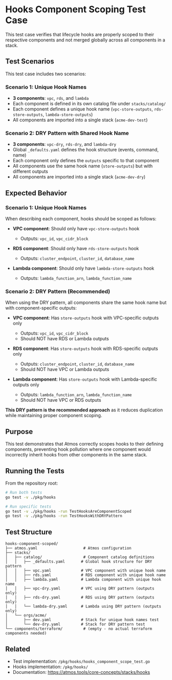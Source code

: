 # Hooks Component Scoping Test Case

This test case verifies that lifecycle hooks are properly scoped to their respective components and not merged globally across all components in a stack.

## Test Scenarios

This test case includes two scenarios:

### Scenario 1: Unique Hook Names
- **3 components**: `vpc`, `rds`, and `lambda`
- Each component is defined in its own catalog file under `stacks/catalog/`
- Each component defines a unique hook name (`vpc-store-outputs`, `rds-store-outputs`, `lambda-store-outputs`)
- All components are imported into a single stack (`acme-dev-test`)

### Scenario 2: DRY Pattern with Shared Hook Name
- **3 components**: `vpc-dry`, `rds-dry`, and `lambda-dry`
- Global `_defaults.yaml` defines the hook structure (events, command, name)
- Each component only defines the `outputs` specific to that component
- All components use the same hook name (`store-outputs`) but with different outputs
- All components are imported into a single stack (`acme-dev-dry`)

## Expected Behavior

### Scenario 1: Unique Hook Names
When describing each component, hooks should be scoped as follows:

- **VPC component**: Should only have `vpc-store-outputs` hook
  - Outputs: `vpc_id`, `vpc_cidr_block`

- **RDS component**: Should only have `rds-store-outputs` hook
  - Outputs: `cluster_endpoint`, `cluster_id`, `database_name`

- **Lambda component**: Should only have `lambda-store-outputs` hook
  - Outputs: `lambda_function_arn`, `lambda_function_name`

### Scenario 2: DRY Pattern (Recommended)
When using the DRY pattern, all components share the same hook name but with component-specific outputs:

- **VPC component**: Has `store-outputs` hook with VPC-specific outputs only
  - Outputs: `vpc_id`, `vpc_cidr_block`
  - Should NOT have RDS or Lambda outputs

- **RDS component**: Has `store-outputs` hook with RDS-specific outputs only
  - Outputs: `cluster_endpoint`, `cluster_id`, `database_name`
  - Should NOT have VPC or Lambda outputs

- **Lambda component**: Has `store-outputs` hook with Lambda-specific outputs only
  - Outputs: `lambda_function_arn`, `lambda_function_name`
  - Should NOT have VPC or RDS outputs

**This DRY pattern is the recommended approach** as it reduces duplication while maintaining proper component scoping.

## Purpose

This test demonstrates that Atmos correctly scopes hooks to their defining components, preventing hook pollution where one component would incorrectly inherit hooks from other components in the same stack.

## Running the Tests

From the repository root:

```bash
# Run both tests
go test -v ./pkg/hooks

# Run specific tests
go test -v ./pkg/hooks -run TestHooksAreComponentScoped
go test -v ./pkg/hooks -run TestHooksWithDRYPattern
```

## Test Structure

```
hooks-component-scoped/
├── atmos.yaml                    # Atmos configuration
├── stacks/
│   ├── catalog/                  # Component catalog definitions
│   │   ├── _defaults.yaml       # Global hook structure for DRY pattern
│   │   ├── vpc.yaml             # VPC component with unique hook name
│   │   ├── rds.yaml             # RDS component with unique hook name
│   │   ├── lambda.yaml          # Lambda component with unique hook name
│   │   ├── vpc-dry.yaml         # VPC using DRY pattern (outputs only)
│   │   ├── rds-dry.yaml         # RDS using DRY pattern (outputs only)
│   │   └── lambda-dry.yaml      # Lambda using DRY pattern (outputs only)
│   └── orgs/acme/
│       ├── dev.yaml             # Stack for unique hook names test
│       └── dev-dry.yaml         # Stack for DRY pattern test
└── components/terraform/         # (empty - no actual terraform components needed)
```

## Related

- Test implementation: `/pkg/hooks/hooks_component_scope_test.go`
- Hooks implementation: `/pkg/hooks/`
- Documentation: https://atmos.tools/core-concepts/stacks/hooks
